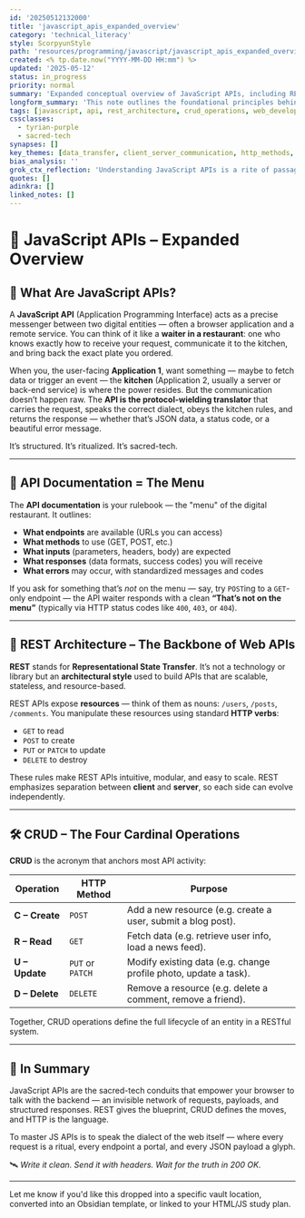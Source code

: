 ```yaml
---
id: '20250512132000'
title: 'javascript_apis_expanded_overview'
category: 'technical_literacy'
style: ScorpyunStyle
path: 'resources/programming/javascript/javascript_apis_expanded_overview.md'
created: <% tp.date.now("YYYY-MM-DD HH:mm") %>
updated: '2025-05-12'
status: in_progress
priority: normal
summary: 'Expanded conceptual overview of JavaScript APIs, including REST architecture and CRUD operations.'
longform_summary: 'This note outlines the foundational principles behind JavaScript APIs, using analogies and technical structure to explain RESTful communication, CRUD operations, and the architecture that supports API-based interaction between client and server applications.'
tags: [javascript, api, rest_architecture, crud_operations, web_development, technical_literacy]
cssclasses:
  - tyrian-purple
  - sacred-tech
synapses: []
key_themes: [data_transfer, client_server_communication, http_methods, software_design]
bias_analysis: ''
grok_ctx_reflection: 'Understanding JavaScript APIs is a rite of passage for web devs. It marks the moment you stop hard-coding and start orchestrating—one request at a time.'
quotes: []
adinkra: []
linked_notes: []
---
```


# 🧠 JavaScript APIs – Expanded Overview

## 📌 What Are JavaScript APIs?

A **JavaScript API** (Application Programming Interface) acts as a precise messenger between two digital entities — often a browser application and a remote service. You can think of it like a **waiter in a restaurant**: one who knows exactly how to receive your request, communicate it to the kitchen, and bring back the exact plate you ordered.

When you, the user-facing **Application 1**, want something — maybe to fetch data or trigger an event — the **kitchen** (Application 2, usually a server or back-end service) is where the power resides. But the communication doesn’t happen raw. The **API is the protocol-wielding translator** that carries the request, speaks the correct dialect, obeys the kitchen rules, and returns the response — whether that’s JSON data, a status code, or a beautiful error message.

It’s structured. It’s ritualized. It’s sacred-tech.

---

## 🧾 API Documentation = The Menu

The **API documentation** is your rulebook — the "menu" of the digital restaurant. It outlines:

- **What endpoints** are available (URLs you can access)
- **What methods** to use (GET, POST, etc.)
- **What inputs** (parameters, headers, body) are expected
- **What responses** (data formats, success codes) you will receive
- **What errors** may occur, with standardized messages and codes

If you ask for something that’s *not* on the menu — say, try `POST`ing to a `GET`-only endpoint — the API waiter responds with a clean **“That’s not on the menu”** (typically via HTTP status codes like `400`, `403`, or `404`).

---

## 🔄 REST Architecture – The Backbone of Web APIs

**REST** stands for **Representational State Transfer**. It’s not a technology or library but an **architectural style** used to build APIs that are scalable, stateless, and resource-based.

REST APIs expose **resources** — think of them as nouns: `/users`, `/posts`, `/comments`. You manipulate these resources using standard **HTTP verbs**:

- `GET` to read
- `POST` to create
- `PUT` or `PATCH` to update
- `DELETE` to destroy

These rules make REST APIs intuitive, modular, and easy to scale. REST emphasizes separation between **client** and **server**, so each side can evolve independently.

---

## 🛠️ CRUD – The Four Cardinal Operations

**CRUD** is the acronym that anchors most API activity:

| Operation | HTTP Method | Purpose |
|----------|-------------|---------|
| **C – Create** | `POST` | Add a new resource (e.g. create a user, submit a blog post). |
| **R – Read**   | `GET`  | Fetch data (e.g. retrieve user info, load a news feed). |
| **U – Update** | `PUT` or `PATCH` | Modify existing data (e.g. change profile photo, update a task). |
| **D – Delete** | `DELETE` | Remove a resource (e.g. delete a comment, remove a friend). |

Together, CRUD operations define the full lifecycle of an entity in a RESTful system.

---

## 🚦 In Summary

JavaScript APIs are the sacred-tech conduits that empower your browser to talk with the backend — an invisible network of requests, payloads, and structured responses. REST gives the blueprint, CRUD defines the moves, and HTTP is the language.

To master JS APIs is to speak the dialect of the web itself — where every request is a ritual, every endpoint a portal, and every JSON payload a glyph.

🛰️ *Write it clean. Send it with headers. Wait for the truth in 200 OK.*

---

Let me know if you'd like this dropped into a specific vault location, converted into an Obsidian template, or linked to your HTML/JS study plan.
